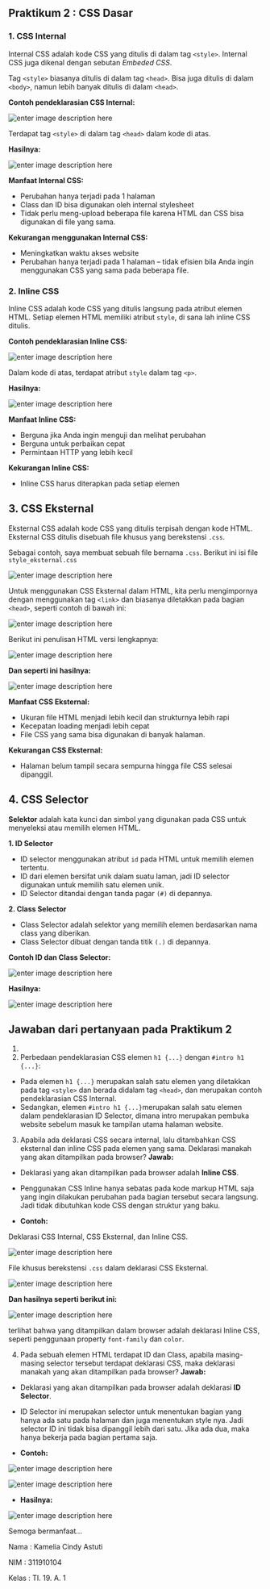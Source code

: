 ## Praktikum 2 : CSS Dasar
### 1. CSS Internal
Internal CSS adalah kode CSS yang ditulis di dalam tag  `<style>`. Internal CSS juga dikenal dengan sebutan  _Embeded CSS_.

Tag  `<style>`  biasanya ditulis di dalam tag  `<head>`. Bisa juga ditulis di dalam  `<body>`, namun lebih banyak ditulis di dalam  `<head>`.

**Contoh pendeklarasian CSS Internal:**

![enter image description here](https://github.com/kameliacindy/Lab2Web/blob/main/img/kode2.PNG)

Terdapat tag `<style>` di dalam tag `<head>` dalam kode di atas.

**Hasilnya:**

![enter image description here](https://github.com/kameliacindy/Lab2Web/blob/main/img/ss2.PNG)

**Manfaat Internal CSS:**

-   Perubahan hanya terjadi pada 1 halaman
-   Class dan ID bisa digunakan oleh internal stylesheet
-   Tidak perlu meng-upload beberapa file karena HTML dan CSS bisa digunakan di file yang sama.

**Kekurangan menggunakan Internal CSS:**

-   Meningkatkan waktu akses website
-   Perubahan hanya terjadi pada 1 halaman – tidak efisien bila Anda ingin menggunakan CSS yang sama pada beberapa file.

### 2. Inline CSS
Inline CSS adalah kode CSS yang ditulis langsung pada atribut elemen HTML. Setiap elemen HTML memiliki atribut `style`, di sana lah inline CSS ditulis.

**Contoh pendeklarasian Inline CSS:**

![enter image description here](https://github.com/kameliacindy/Lab2Web/blob/main/img/kode3.PNG)

Dalam kode di atas, terdapat atribut `style` dalam tag `<p>`.

**Hasilnya:**

![enter image description here](https://github.com/kameliacindy/Lab2Web/blob/main/img/ss3.PNG)

**Manfaat Inline CSS:**

-   Berguna jika Anda ingin menguji dan melihat perubahan
-   Berguna untuk perbaikan cepat
-   Permintaan HTTP yang lebih kecil

**Kekurangan Inline CSS:**

-   Inline CSS harus diterapkan pada setiap elemen

## 3. CSS Eksternal
Eksternal CSS adalah kode CSS yang ditulis terpisah dengan kode HTML. Eksternal CSS ditulis disebuah file khusus yang berekstensi `.css`.

Sebagai contoh, saya membuat sebuah file bernama `.css`. Berikut ini isi file `style_eksternal.css`

![enter image description here](https://github.com/kameliacindy/Lab2Web/blob/main/img/kode4b.PNG)

Untuk menggunakan CSS Eksternal dalam HTML, kita perlu mengimpornya dengan menggunakan tag `<link>` dan biasanya diletakkan pada bagian `<head>`, seperti contoh di bawah ini:

![enter image description here](https://github.com/kameliacindy/Lab2Web/blob/main/img/kode4c.PNG)

Berikut ini penulisan HTML versi lengkapnya:

![enter image description here](https://github.com/kameliacindy/Lab2Web/blob/main/img/kode4a.PNG)

**Dan seperti ini hasilnya:**

![enter image description here](https://github.com/kameliacindy/Lab2Web/blob/main/img/ss4.PNG)

**Manfaat CSS Eksternal:**

-   Ukuran file HTML menjadi lebih kecil dan strukturnya lebih rapi
-   Kecepatan loading menjadi lebih cepat
-   File CSS yang sama bisa digunakan di banyak halaman.

**Kekurangan CSS Eksternal:**

-   Halaman belum tampil secara sempurna hingga file CSS selesai dipanggil.

## 4. CSS Selector
**Selektor** adalah kata kunci dan simbol yang digunakan pada CSS untuk menyeleksi atau memilih elemen HTML.

 **1. ID Selector**
 - ID selector menggunakan atribut `id` pada  HTML  untuk memilih elemen tertentu.
 - ID dari elemen bersifat unik dalam suatu laman, jadi ID selector digunakan untuk memilih satu elemen unik.
 -  ID Selector ditandai dengan tanda pagar `(#)` di depannya.

**2. Class Selector**
 - Class Selector adalah selektor yang memilih elemen berdasarkan nama class yang diberikan. 
 - Class Selector dibuat dengan tanda titik `(.)` di depannya.
 
 **Contoh ID dan Class Selector:**
 
 ![enter image description here](https://github.com/kameliacindy/Lab2Web/blob/main/img/kode5.PNG)

**Hasilnya:**

![enter image description here](https://github.com/kameliacindy/Lab2Web/blob/main/img/ss5.PNG)

## Jawaban dari pertanyaan pada Praktikum 2
1. 
2. Perbedaan pendeklarasian CSS elemen `h1 {...}` dengan `#intro h1 {...}`:
 - Pada elemen `h1 {...}` merupakan salah satu elemen yang 
diletakkan pada tag `<style>` dan berada didalam tag `<head>`, dan merupakan contoh pendeklarasian CSS Internal.
 - Sedangkan, elemen `#intro h1 {...}`merupakan salah satu elemen dalam pendeklarasian ID Selector, dimana intro merupakan pembuka website sebelum masuk ke tampilan utama halaman website.
 3. Apabila ada deklarasi CSS secara internal, lalu ditambahkan CSS eksternal dan inline CSS pada elemen yang sama. Deklarasi manakah yang akan ditampilkan pada browser?
 **Jawab:**
 
 - Deklarasi yang akan ditampilkan pada browser adalah **Inline CSS**. 
 - Penggunakan CSS Inline hanya sebatas pada kode markup HTML saja yang ingin dilakukan perubahan pada bagian tersebut secara langsung. Jadi tidak dibutuhkan kode CSS dengan struktur yang baku.
 
 - **Contoh:**
 
 Deklarasi CSS Internal, CSS Eksternal, dan Inline CSS.
 
 ![enter image description here](https://github.com/kameliacindy/Lab2Web/blob/main/img/kode6.PNG)

File khusus berekstensi `.css` dalam deklarasi CSS Eksternal.

![enter image description here](https://github.com/kameliacindy/Lab2Web/blob/main/img/kode7.PNG)

**Dan hasilnya seperti berikut ini:**

![enter image description here](https://github.com/kameliacindy/Lab2Web/blob/main/img/ss6.PNG)

terlihat bahwa yang ditampilkan dalam browser adalah deklarasi Inline CSS, seperti penggunaan property `font-family` dan `color`.

4. Pada sebuah elemen HTML terdapat ID dan Class, apabila masing-masing selector tersebut terdapat deklarasi CSS, maka deklarasi manakah yang akan ditampilkan pada browser?
**Jawab:**

 - Deklarasi yang akan ditampilkan pada browser adalah deklarasi **ID Selector**.
 - ID Selector ini merupakan selector untuk menentukan bagian yang hanya ada satu pada halaman dan juga menentukan style nya. Jadi selector ID ini tidak bisa dipanggil lebih dari satu. Jika ada dua, maka hanya bekerja pada bagian pertama saja.
 
 - **Contoh:**
 
 ![enter image description here](https://github.com/kameliacindy/Lab2Web/blob/main/img/kode8.PNG)


![enter image description here](https://github.com/kameliacindy/Lab2Web/blob/main/img/kode9.PNG)
 

 - **Hasilnya:**
 
![enter image description here](https://github.com/kameliacindy/Lab2Web/blob/main/img/ss7.PNG)


Semoga bermanfaat...

Nama	: Kamelia Cindy Astuti

NIM	: 311910104

Kelas	: TI. 19. A. 1
